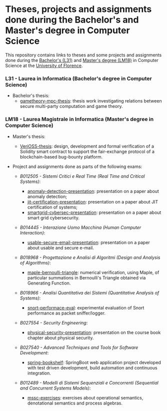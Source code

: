 # Theses, projects and assignments done during the Bachelor's and Master's degree in Computer Science

This repository contains links to theses and some projects and assignments done during the [Bachelor's (L31)](https://www.informatica.unifi.it/) and [Master's degree (LM18)](https://www.informaticamagistrale.unifi.it/) in Computer Science at the [University of Florence](https://www.unifi.it/).

### L31 - Laurea in Informatica (Bachelor's degree in Computer Science)
  - Bachelor's thesis:
    - [gametheory-mpc-thesis](https://github.com/FrancescoMucci/gametheory-mpc-thesis): thesis work investigating relations between secure multi-party
computation and game theory.

### LM18 - Laurea Magistrale in Informatica (Master's degree in Computer Science)
  - Master's thesis:
    - [VeriOSS-thesis](https://github.com/FrancescoMucci/VeriOSS-thesis): design, development and formal verification of a Solidity smart contract to support the fair-exchange protocol of a blockchain-based bug-bounty platform.

  - Project and assignments done <!-- for the Master's degree in Computer Science --> as parts of the following exams:
    - *B012505 - Sistemi Critici e Real Time (Real Time and Critical Systems)*:
      - [anomaly-detection-presentation](https://github.com/FrancescoMucci/anomaly-detection-presentation): presentation on a paper about anomaly detection;
      - [jit-certification-presentation](https://github.com/FrancescoMucci/jit-certification-presentation): presentation on a paper about JIT certification of systems;
      - [smartgrid-cybersec-presentation](https://github.com/FrancescoMucci/smartgrid-cybersec-presentation): presentation on a paper about smart grid cybersecurity.
  
    - *B014445 - Interazione Uomo Macchina (Human Computer Interaction)*:
      - [usable-secure-email-presentation](https://github.com/FrancescoMucci/usable-secure-email-presentation): presentation on a paper about usable and secure e-mail.
  
    - *B018968 - Progettazione e Analisi di Algoritmi (Design and Analysis of Algorithms)*:
      - [maple-bernoulli-triangle](https://github.com/FrancescoMucci/maple-bernoulli-triangle): numerical verification, using Maple, of particular summations in Bernoulli's Triangle obtained via Generating Function.

    - *B018966 - Analisi Quantitativa dei Sistemi (Quantitative Analysis of Systems)*:
      - [snort-performace-eval](https://github.com/FrancescoMucci/snort-performace-eval): experimental evaluation of Snort performance as packet sniffer/logger.

    - *B027554 - Security Engineering*:
      - [physical-security-presentation](https://github.com/FrancescoMucci/physical-security-presentation): presentation on the course book chapter about physical security.

    - *B027540 - Advanced Techniques and Tools for Software Development*:
      - [spring-bookshelf](https://github.com/FrancescoMucci/spring-bookshelf): SpringBoot web application project developed with test driven development, build automation and continuous integration.

    - *B012489 - Modelli di Sistemi Sequenziali e Concorrenti (Sequential and Concurrent Systems Models)*:
      - [mssc-exercises](https://github.com/FrancescoMucci/mssc-exercises): exercises about operational semantics, denotational semantics and process algebras.
